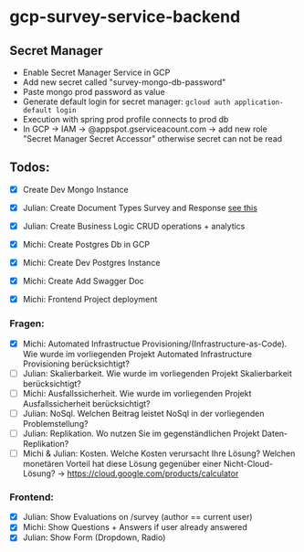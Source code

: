 # gcp-survey-service-backend

## Secret Manager
- Enable Secret Manager Service in GCP
- Add new secret called "survey-mongo-db-password"
- Paste mongo prod password as value
- Generate default login for secret manager: `gcloud auth application-default login`
- Execution with spring prod profile connects to prod db
- In GCP -> IAM -> <projectname>@appspot.gserviceacount.com -> add new role "Secret Manager Secret Accessor" otherwise secret can not be read

## Todos:
- [x] Create Dev Mongo Instance
- [x] Julian: Create Document Types Survey and Response [see this](./_doc)
- [x] Julian: Create Business Logic CRUD operations + analytics
- [x] Michi: Create Postgres Db in GCP
- [x] Michi: Create Dev Postgres Instance
- [x] Michi: Create Add Swagger Doc
- [x] Michi: Frontend Project deployment


### Fragen:
- [x] Michi: Automated Infrastructue Provisioning/(Infrastructure-as-Code). Wie wurde im vorliegenden Projekt Automated Infrastructure Provisioning berücksichtigt? 
- [ ] Julian: Skalierbarkeit. Wie wurde im vorliegenden Projekt Skalierbarkeit berücksichtigt?
- [ ] Michi: Ausfallssicherheit.  Wie wurde im vorliegenden Projekt Ausfallssicherheit berücksichtigt?
- [ ] Julian: NoSql. Welchen Beitrag leistet NoSql in der vorliegenden Problemstellung?
- [ ] Julian: Replikation. Wo nutzen Sie im gegenständlichen Projekt Daten-Replikation?
- [ ] Michi & Julian: Kosten. Welche Kosten verursacht Ihre Lösung? Welchen monetären Vorteil hat diese Lösung gegenüber einer Nicht-Cloud-Lösung?
        -> https://cloud.google.com/products/calculator

### Frontend:
- [x] Julian: Show Evaluations on /survey (author == current user)
- [x] Michi: Show Questions + Answers if user already answered
- [x] Julian: Show Form (Dropdown, Radio)